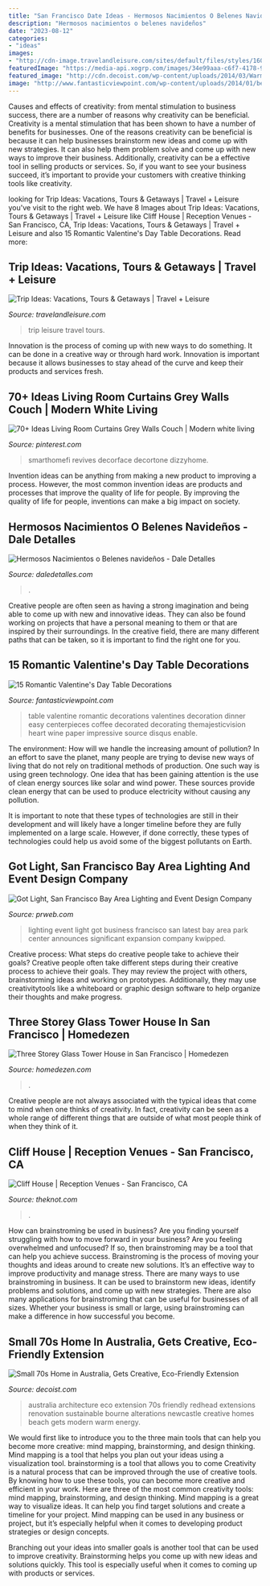 ```yaml
---
title: "San Francisco Date Ideas - Hermosos Nacimientos O Belenes Navideños"
description: "Hermosos nacimientos o belenes navideños"
date: "2023-08-12"
categories:
- "ideas"
images:
- "http://cdn-image.travelandleisure.com/sites/default/files/styles/1600x1000/public/1501086924/infinity-pool-grand-lucayan-bahamas-OVGRANDLUCAYAN0717.jpg?itok=tGe-QTlR"
featuredImage: "https://media-api.xogrp.com/images/34e99aaa-c6f7-4178-9459-eb6aaffe41e9~rs_360.480"
featured_image: "http://cdn.decoist.com/wp-content/uploads/2014/03/Warm-lighting-enlivens-the-house-at-dusk.jpg"
image: "http://www.fantasticviewpoint.com/wp-content/uploads/2014/01/best-ideas-for-valentines-day-dinner-at-home-1.jpg"
---
```



Causes and effects of creativity: from mental stimulation to business success, there are a number of reasons why creativity can be beneficial.
Creativity is a mental stimulation that has been shown to have a number of benefits for businesses. One of the reasons creativity can be beneficial is because it can help businesses brainstorm new ideas and come up with new strategies. It can also help them problem solve and come up with new ways to improve their business. Additionally, creativity can be a effective tool in selling products or services. So, if you want to see your business succeed, it’s important to provide your customers with creative thinking tools like creativity.

	

		
looking for Trip Ideas: Vacations, Tours &amp; Getaways | Travel + Leisure you've visit to the right web. We have 8 Images about Trip Ideas: Vacations, Tours &amp; Getaways | Travel + Leisure like Cliff House | Reception Venues - San Francisco, CA, Trip Ideas: Vacations, Tours &amp; Getaways | Travel + Leisure and also 15 Romantic Valentine&#039;s Day Table Decorations. Read more:
		
    
## Trip Ideas: Vacations, Tours &amp; Getaways | Travel + Leisure

<img loading=lazy src="http://cdn-image.travelandleisure.com/sites/default/files/styles/1600x1000/public/1501086924/infinity-pool-grand-lucayan-bahamas-OVGRANDLUCAYAN0717.jpg?itok=tGe-QTlR" onerror="this.onerror=null;this.src='https://tse2.mm.bing.net/th?id=OIP.QW1MUfNBCjg3DKZiE371NAHaEo&amp;pid=15.1';" alt="Trip Ideas: Vacations, Tours &amp; Getaways | Travel + Leisure">

_Source: travelandleisure.com_

>trip leisure travel tours. 

	

Innovation is the process of coming up with new ways to do something. It can be done in a creative way or through hard work. Innovation is important because it allows businesses to stay ahead of the curve and keep their products and services fresh.

    
## 70+ Ideas Living Room Curtains Grey Walls Couch | Modern White Living

<img loading=lazy src="https://i.pinimg.com/736x/31/f4/f1/31f4f1fded8361f9eed9f45fe275ed0a.jpg" onerror="this.onerror=null;this.src='https://tse2.mm.bing.net/th?id=OIP.R0CMeYkMuqyrmDPQ7F4wzAAAAA&amp;pid=15.1';" alt="70+ Ideas Living Room Curtains Grey Walls Couch | Modern white living">

_Source: pinterest.com_

>smarthomefi revives decorface decortone dizzyhome. 

	

Invention ideas can be anything from making a new product to improving a process. However, the most common invention ideas are products and processes that improve the quality of life for people. By improving the quality of life for people, inventions can make a big impact on society.

    
## Hermosos Nacimientos O Belenes Navideños - Dale Detalles

<img loading=lazy src="https://i0.wp.com/www.daledetalles.com/wp-content/uploads/2016/12/nacimiento17.jpg" onerror="this.onerror=null;this.src='https://tse2.mm.bing.net/th?id=OIP.qlo1RYa-lJYYCibvI1DrsQHaFj&amp;pid=15.1';" alt="Hermosos Nacimientos o Belenes navideños - Dale Detalles">

_Source: daledetalles.com_

>. 

	

Creative people are often seen as having a strong imagination and being able to come up with new and innovative ideas. They can also be found working on projects that have a personal meaning to them or that are inspired by their surroundings. In the creative field, there are many different paths that can be taken, so it is important to find the right one for you.

    
## 15 Romantic Valentine&#039;s Day Table Decorations

<img loading=lazy src="http://www.fantasticviewpoint.com/wp-content/uploads/2014/01/best-ideas-for-valentines-day-dinner-at-home-1.jpg" onerror="this.onerror=null;this.src='https://tse4.mm.bing.net/th?id=OIP.Q61L70bvriqbo5mh8OELgAHaJ3&amp;pid=15.1';" alt="15 Romantic Valentine&#039;s Day Table Decorations">

_Source: fantasticviewpoint.com_

>table valentine romantic decorations valentines decoration dinner easy centerpieces coffee decorated decorating themajesticvision heart wine paper impressive source disqus enable. 

	

The environment: How will we handle the increasing amount of pollution?
In an effort to save the planet, many people are trying to devise new ways of living that do not rely on traditional methods of production. One such way is using green technology. 
One idea that has been gaining attention is the use of clean energy sources like solar and wind power. These sources provide clean energy that can be used to produce electricity without causing any pollution. 

It is important to note that these types of technologies are still in their development and will likely have a longer timeline before they are fully implemented on a large scale. However, if done correctly, these types of technologies could help us avoid some of the biggest pollutants on Earth.

    
## Got Light, San Francisco Bay Area Lighting And Event Design Company

<img loading=lazy src="http://ww1.prweb.com/prfiles/2013/04/24/10668308/i-fGh24GX-XL.jpg" onerror="this.onerror=null;this.src='https://tse1.mm.bing.net/th?id=OIP.wipMCMDzM3Na6cyLJVgY0QHaE8&amp;pid=15.1';" alt="Got Light, San Francisco Bay Area Lighting and Event Design Company">

_Source: prweb.com_

>lighting event light got business francisco san latest bay area park center announces significant expansion company kwipped. 

	

Creative process: What steps do creative people take to achieve their goals?
Creative people often take different steps during their creative process to achieve their goals. They may review the project with others, brainstorming ideas and working on prototypes. Additionally, they may use creativitytools like a whiteboard or graphic design software to help organize their thoughts and make progress.

    
## Three Storey Glass Tower House In San Francisco | Homedezen

<img loading=lazy src="http://www.homedezen.com/wp-content/uploads/2014/12/Peter’s-House-by-Craig-Steely-Architecture-19.jpg" onerror="this.onerror=null;this.src='https://tse1.mm.bing.net/th?id=OIP.9cXO7qOeDonZ8sMObp3i8wHaJ4&amp;pid=15.1';" alt="Three Storey Glass Tower House in San Francisco | Homedezen">

_Source: homedezen.com_

>. 

	

Creative people are not always associated with the typical ideas that come to mind when one thinks of creativity. In fact, creativity can be seen as a whole range of different things that are outside of what most people think of when they think of it.

    
## Cliff House | Reception Venues - San Francisco, CA

<img loading=lazy src="https://media-api.xogrp.com/images/34e99aaa-c6f7-4178-9459-eb6aaffe41e9~rs_360.480" onerror="this.onerror=null;this.src='https://tse2.mm.bing.net/th?id=OIP._520wMwPd34QTy_tSWrXeAAAAA&amp;pid=15.1';" alt="Cliff House | Reception Venues - San Francisco, CA">

_Source: theknot.com_

>. 

	

How can brainstroming be used in business?
Are you finding yourself struggling with how to move forward in your business? Are you feeling overwhelmed and unfocused? If so, then brainstroming may be a tool that can help you achieve success. Brainstroming is the process of moving your thoughts and ideas around to create new solutions. It’s an effective way to improve productivity and manage stress.
There are many ways to use brainstroming in business. It can be used to brainstorm new ideas, identify problems and solutions, and come up with new strategies. There are also many applications for brainstroming that can be useful for businesses of all sizes. Whether your business is small or large, using brainstroming can make a difference in how successful you become.

    
## Small 70s Home In Australia, Gets Creative, Eco-Friendly Extension

<img loading=lazy src="http://cdn.decoist.com/wp-content/uploads/2014/03/Warm-lighting-enlivens-the-house-at-dusk.jpg" onerror="this.onerror=null;this.src='https://tse1.mm.bing.net/th?id=OIP.NhR0naJzkpKt0_nDwF77NAHaE8&amp;pid=15.1';" alt="Small 70s Home in Australia, Gets Creative, Eco-Friendly Extension">

_Source: decoist.com_

>australia architecture eco extension 70s friendly redhead extensions renovation sustainable bourne alterations newcastle creative homes beach gets modern warm energy. 

	

We would first like to introduce you to the three main tools that can help you become more creative: mind mapping, brainstorming, and design thinking. Mind mapping is a tool that helps you plan out your ideas using a visualization tool. brainstorming is a tool that allows you to come
Creativity is a natural process that can be improved through the use of creative tools. By knowing how to use these tools, you can become more creative and efficient in your work. Here are three of the most common creativity tools: mind mapping, brainstorming, and design thinking.
Mind mapping is a great way to visualize ideas. It can help you find target solutions and create a timeline for your project. Mind mapping can be used in any business or project, but it’s especially helpful when it comes to developing product strategies or design concepts.

Branching out your ideas into smaller goals is another tool that can be used to improve creativity. Brainstorming helps you come up with new ideas and solutions quickly. This tool is especially useful when it comes to coming up with products or services.

